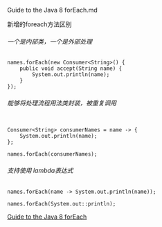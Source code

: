 Guide to the Java 8 forEach.md


新增的foreach方法区别


###### 一个是内部类，一个是外部处理

```
names.forEach(new Consumer<String>() {
    public void accept(String name) {
        System.out.println(name);
    }
});
```


###### 能够将处理流程用法类封装，被重复调用

```

Consumer<String> consumerNames = name -> {
    System.out.println(name);
};
 
names.forEach(consumerNames);
```
###### 支持使用 lambda表达式

```
names.forEach(name -> System.out.println(name));

names.forEach(System.out::println);		
```
				


[Guide to the Java 8 forEach](http://www.baeldung.com/foreach-java)